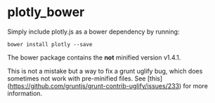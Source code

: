 # plotly_bower

Simply include plotly.js as a bower dependency by running:

`bower install plotly --save`

The bower package contains the **not** minified version v1.4.1.

This is not a mistake but a way to fix a grunt uglify bug, which does sometimes not work with pre-minified files. 
See [this] (https://github.com/gruntjs/grunt-contrib-uglify/issues/233) for more information.
